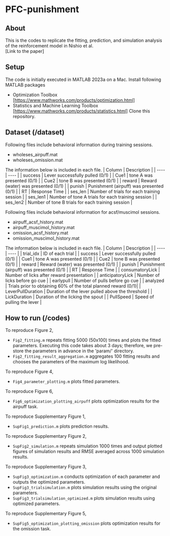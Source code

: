 # PFC-punishment

## About
This is the codes to replicate the fitting, prediction, and simulation analysis of the reinforcement model in Nishio et al.  
[Link to the paper]

## Setup
The code is initially executed in MATLAB 2023a on a Mac.
Install following MATLAB packages 
* Optimization Toolbox [https://www.mathworks.com/products/optimization.html]
* Statistics and Machine Learning Toolbox [https://www.mathworks.com/products/statistics.html]
Clone this repository.  

## Dataset (/dataset)
Following files include behavioral information during training sessions.
- wholeses_airpuff.mat
- wholeses_omission.mat

The information below is included in each file.
| Column | Description |
| ---- | ---- |
| success | Lever successfully pulled (0/1) |
| Cue1 | tone A was presented (0/1) |
| Cue2 | tone B was presented (0/1) |
| reward | Reward (water) was presented (0/1) |
| punish | Punishment (airpuff) was presented (0/1) |
| RT | Response Time |
| ses_len | Number of trials for each training session |
| ses_len1 | Number of tone A trials for each training session |
| ses_len2 | Number of tone B trials for each training session |

Following files include behavioral information for acsf/muscimol sessions.
- airpuff_acsf_history.mat
- airpuff_muscimol_history.mat
- omission_acsf_history.mat
- omission_muscimol_history.mat

The information below is included in each file.
| Column | Description |
| ---- | ---- |
| trial_idx | ID of each trial |
| success | Lever successfully pulled (0/1) |
| Cue1 | tone A was presented (0/1) |
| Cue2 | tone B was presented (0/1) |
| reward | Reward (water) was presented (0/1) |
| punish | Punishment (airpuff) was presented (0/1) |
| RT | Response Time |
| consumatoryLick | Number of licks after reward presentation |
| anticipatoryLick | Number of licks before go cue |
| earlypull | Number of pulls before go cue |
| analyzed | Trials prior to obtaining 60% of the total planned reward (0/1)|
| LeverPullDuration | Duration of the lever pulled above the threshold |
| LickDuration | Duration of the licking the spout |
| PullSpeed | Speed of pulling the lever |

## How to run (/codes)

To reproduce Figure 2,   
* `Fig2_fitting.m` repeats fitting 5000 (50x100) times and plots the fitted parameters. Executing this code takes about 3 days; therefore, we pre-store the parameters in advance in the 'param/' directory.
* `Fig2_fitting_result_aggregation.m` aggregates 100 fitting results and chooses the parameters of the maximum log likelihood.

To reproduce Figure 4,   
* `Fig4_parameter_plotting.m` plots fitted parameters.  

To reproduce Figure 6,   
* `Fig6_optimization_plotting_airpuff` plots optimization results for the airpuff task.

To reproduce Supplementary Figure 1,   
* `SupFig1_prediction.m` plots prediction results.
  
To reproduce Supplementary Figure 2,  
* `SupFig2_simulation.m` repeats simulation 1000 times and output plotted figures of simulation results and RMSE averaged across 1000 simulation results.

To reproduce Supplementary Figure 3,  
* `SupFig3_optimization.m` conducts optimization of each parameter and outputs the optimized parameters.  
* `SupFig3_trialsimulation.m` plots simulation results using the original parameters.  
* `SupFig3_trialsimulation_optimized.m` plots simulation results using optimized parameters.  

To reproduce Supplementary Figure 5,   
* `SupFig5_optimization_plotting_omission` plots optimization results for the omission task.
